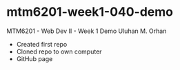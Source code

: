 # mtm6201-week1-040-demo
MTM6201 - Web Dev II - Week 1 Demo
Uluhan M. Orhan

- Created first repo
- Cloned repo to own computer
- GitHub page